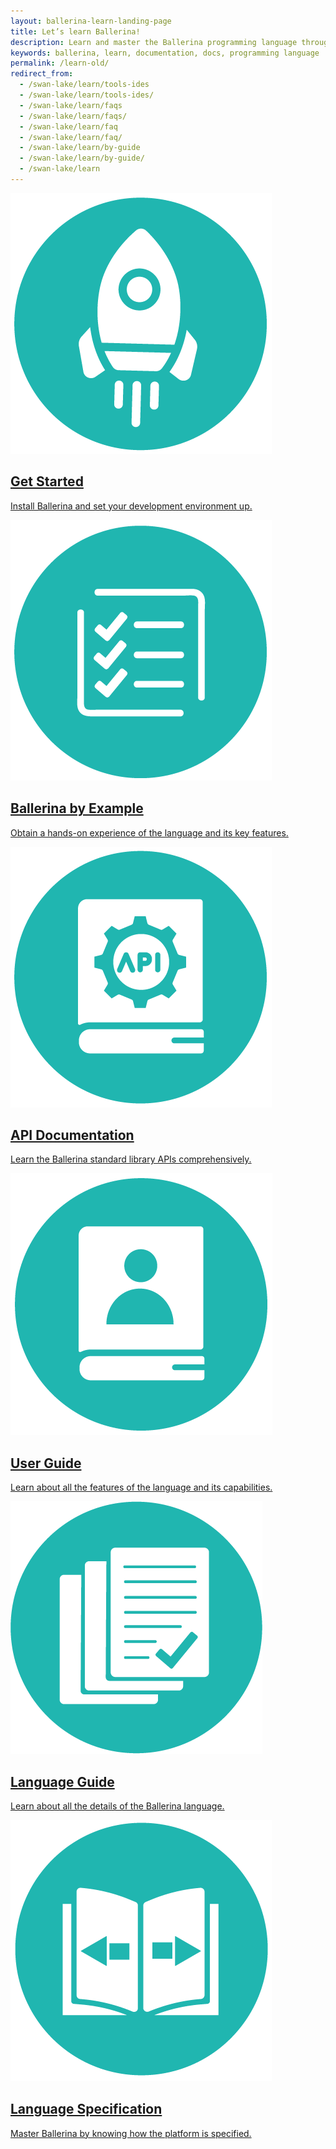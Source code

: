 ```yaml
---
layout: ballerina-learn-landing-page
title: Let’s learn Ballerina!
description: Learn and master the Ballerina programming language through setting up, Ballerina by examples, the standard library or API documentation, and how to guides.
keywords: ballerina, learn, documentation, docs, programming language
permalink: /learn-old/
redirect_from:
  - /swan-lake/learn/tools-ides
  - /swan-lake/learn/tools-ides/
  - /swan-lake/learn/faqs
  - /swan-lake/learn/faqs/
  - /swan-lake/learn/faq
  - /swan-lake/learn/faq/
  - /swan-lake/learn/by-guide
  - /swan-lake/learn/by-guide/
  - /swan-lake/learn
---
```


<div class="col-sm-12 col-md-4 cLearnPageContentCol">
<a class="cBoxLink" href="/learn/getting-started/quick-tour/">

<img class="cLearnIcon" src="/img/Get-Started-v1.png"/>

<h2>Get Started</h2>

<p>Install Ballerina and set your development environment up.</p>

</a>

  
</div>


<div class="col-sm-12 col-md-4 cLearnPageContentCol">
<a class="cBoxLink" href="/learn/by-example/" target="_blank">


<img class="cLearnIcon" src="/img/Ballerina-By-Example-v1.png"/>
<h2>Ballerina by Example</h2>

<p>Obtain a hands-on experience of the language and its key features.</p>

</a>

  
</div>

<div class="col-sm-12 col-md-4 cLearnPageContentCol">
<a class="cBoxLink" href="/learn/api-docs/ballerina" target="_blank">


<img class="cLearnIcon" src="/img/API-Documentation-v1.png"/>
<h2>API Documentation</h2>
<p>Learn the Ballerina standard library APIs comprehensively.</p>



</a>

</div>

<!--<div class="clearfix"></div>-->

<div class="col-sm-12 col-md-4 cLearnPageContentCol">

  <a class="cBoxLink" href="/learn/structuring-ballerina-code/">

  <img class="cLearnIcon" src="/img/User-Guide-v1.png"/>
  <h2>User Guide</h2>
  <p>Learn about all the features of the language and its capabilities.</p>
  </a>

</div>

<div class="col-sm-12 col-md-4 cLearnPageContentCol">

<a class="cBoxLink" href="/lang-guide/Ballerina_Language_Presentation-2021-01-29.pdf" target="_blank">

<img class="cLearnIcon" src="/img/Language-Guide-v1.png"/>
<h2>Language Guide</h2>
<p>Learn about all the details of the Ballerina language.</p>
</a>

</div>
 

<div class="col-sm-12 col-md-4 cLearnPageContentCol">

<a class="cBoxLink" href="/spec/" target="_blank">

<img class="cLearnIcon" src="/img/Language-Specification-v1.png"/>
<h2>Language Specification</h2>
<p>Master Ballerina by knowing how the platform is specified.</p>
</a>

</div>

<div class="clearfix"></div>




